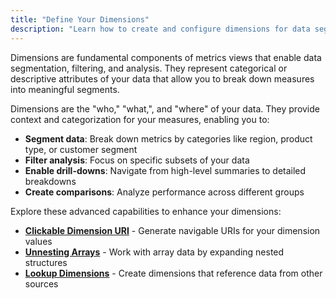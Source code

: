```yaml
---
title: "Define Your Dimensions"
description: "Learn how to create and configure dimensions for data segmentation, filtering, and analysis in your metrics views"
---
```


Dimensions are fundamental components of metrics views that enable data segmentation, filtering, and analysis. They represent categorical or descriptive attributes of your data that allow you to break down measures into meaningful segments.

Dimensions are the "who," "what,", and "where" of your data. They provide context and categorization for your measures, enabling you to:

- **Segment data**: Break down metrics by categories like region, product type, or customer segment
- **Filter analysis**: Focus on specific subsets of your data
- **Enable drill-downs**: Navigate from high-level summaries to detailed breakdowns
- **Create comparisons**: Analyze performance across different groups


Explore these advanced capabilities to enhance your dimensions:

- [**Clickable Dimension URI**](/build/metrics-view/dimensions/dimension-uri) - Generate navigable URIs for your dimension values
- [**Unnesting Arrays**](/build/metrics-view/dimensions/unnesting) - Work with array data by expanding nested structures
- [**Lookup Dimensions**](/build/metrics-view/dimensions/lookup) - Create dimensions that reference data from other sources
